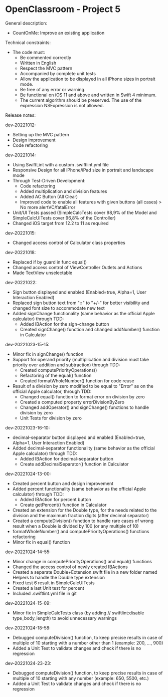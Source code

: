 # OpenClassroom - Project 5

General description:
- CountOnMe: Improve an existing application

Technical constraints:
- The code must:
    - Be commented correctly
    - Written in English
    - Respect the MVC pattern
    - Accompanied by complete unit tests
    - Allow the application to be displayed in all iPhone sizes in portrait mode.
    - Be free of any error or warning.
    - Be functional on iOS 11 and above and written in Swift 4 minimum.
    - The current algorithm should be preserved. The use of the expression NSExpression is not allowed.


Release notes:

dev-20221012:
- Setting up the MVC pattern
- Design improvement
- Code refactoring

dev-20221014:
- Using SwiftLint with a custom .swiftlint.yml file
- Responsive Design for all iPhone/iPad size in portrait and landscape mode
- Through Test-Driven Development:
    - Code refactoring
    - Added multiplication and division features
    - Added AC Button (All Clear)
    - Improved code to enable all features with given buttons (all cases) > No more alertVC/fatalError
- Unit/UI Tests passed (SimpleCalcTests cover 98,9% of the Model and SimpleCalcUITests cover 96,8% of the Controller)
- Changed iOS target from 12.2 to 11 as required

dev-20221015:
- Changed access control of Calculator class properties

dev-20221018:
- Replaced if by guard in func equal()
- Changed access control of ViewController Outlets and Actions
- Made TextView unselectable

dev-20221022:
- Sign button displayed and enabled (Enabled=true, Alpha=1, User Interaction Enabled)
- Replaced sign button text from "±" to "+/-" for better visibility and changed font size to accommodate new text
- Added signChange functionality (same behavior as the official Apple calculator) through TDD:
    - Added IBAction for the sign-change button
    - Created signChange() function and changed addNumber() function in Calculator

dev-20221023-15-15:
- Minor fix in signChange() function
- Support for operand priority (multiplication and division must take priority over addition and subtraction) through TDD:
    - Created computePriorityOperations()
    - Refactoring of the equal() function
    - Created formatWholeNumber() function for code reuse
- Result of a division by zero modified to be equal to "Error" as on the official Apple calculator, through TDD:
    - Changed equal() function to format error on division by zero
    - Created a computed property errorDivisionByZero
    - Changed addOperator() and signChange() functions to handle division by zero
    - Unit Tests for division by zero

dev-20221023-16-10:
- decimal-separator button displayed and enabled (Enabled=true, Alpha=1, User Interaction Enabled)
- Added decimal-separator functionality (same behavior as the official Apple calculator) through TDD:
    - Added IBAction for decimal-separator button
    - Create addDecimalSeparator() function in Calculator

dev-20221024-13-00:
- Created percent button and design improvement
- Added percent functionality (same behavior as the official Apple calculator) through TDD:
    - Added IBAction for percent button
    - Create getPercent() function in Calculator
- Created an extension for the Double type, for the needs related to the division and the maximum fraction digits (after decimal separator)
- Created a computeDivision() function to handle rare cases of wrong result when a Double is divided by 100 (or any multiple of 10)
- formatWholeNumber() and computePriorityOperations() functions refactoring
- Minor fix in equal() function


dev-20221024-14-55:
- Minor change in computePriorityOperations() and equal() functions
- Changed the access control of newly created IBActions
- Created a separate Double+Extension.swift file in a new folder named Helpers to handle the Double type extension
- Fixed test 6 result in SimpleCalcUITests
- Created a last Unit test for percent
- Included .swiftlint.yml file in git

dev-20221024-15-09:
- Minor fix in SimpleCalcTests class (by adding // swiftlint:disable type_body_length) to avoid unnecessary warnings

dev-20221024-18-58:
- Debugged computeDivision() function, to keep precise results in case of multiple of 10 starting with a number other than 1 (example: 200, ..., 900)
- Added a Unit Test to validate changes and check if there is no regression

dev-20221024-23-23:
- Debugged computeDivision() function, to keep precise results in case of multiple of 10 starting with any number (example: 650, 5500, etc.)
- Added a Unit Test to validate changes and check if there is no regression
